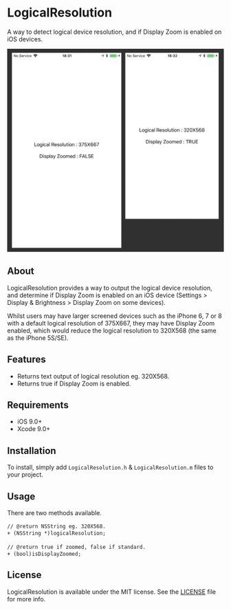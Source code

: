 # LogicalResolution
A way to detect logical device resolution, and if Display Zoom is enabled on iOS devices.

![LogicalResolution Header](/readme-resources/lr-header.jpeg)

## About

LogicalResolution provides a way to output the logical device resolution, and determine if Display Zoom is enabled on an iOS device (Settings > Display & Brightness > Display Zoom on some devices).

Whilst users may have larger screened devices such as the iPhone 6, 7 or 8 with a default logical resolution of 375X667, they may have Display Zoom enabled, which would reduce the logical resolution to 320X568 (the same as the iPhone 5S/SE).

## Features

* Returns text output of logical resolution eg. 320X568.
* Returns true if Display Zoom is enabled.

## Requirements

* iOS 9.0+
* Xcode 9.0+

## Installation

To install, simply add  `LogicalResolution.h` & `LogicalResolution.m` files to your project.

## Usage

There are two methods available.
```
// @return NSString eg. 320X568.
+ (NSString *)logicalResolution;

// @return true if zoomed, false if standard.
+ (bool)isDisplayZoomed;
```

## License

LogicalResolution is available under the MIT license. See the [LICENSE](/LICENSE) file for more info.
